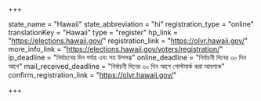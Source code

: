 +++

state_name = "Hawaii"
state_abbreviation = "hi"
registration_type = "online"
translationKey = "Hawaii"
type = "register"
hp_link = "https://elections.hawaii.gov/"
registration_link = "https://olvr.hawaii.gov/"
more_info_link = "https://elections.hawaii.gov/voters/registration/"
ip_deadline = "নির্বাচনের দিন পর্যন্ত এবং সহ উপলব্ধ"
online_deadline = "নির্বাচনী দিনের ৩০ দিন আগে"
mail_received_deadline = "নির্বাচনী দিনের ৩০ দিন আগে পোস্টমার্ক করা আবশ্যক"
confirm_registration_link = "https://olvr.hawaii.gov/"

+++